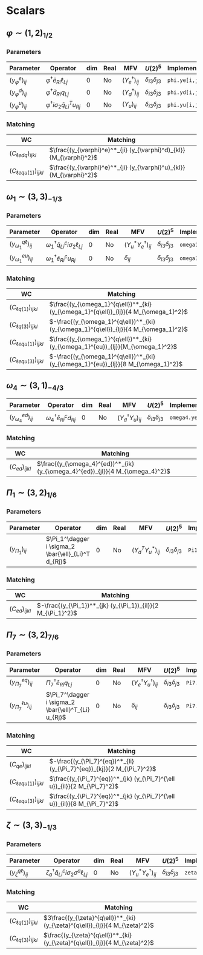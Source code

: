 # Scalars

## $\varphi \sim (1, 2)_{1/2}$

### Parameters

| Parameter | Operator | dim | Real | MFV | $U(2)^5$ | Implementation |
|-----------|----------|-----|-----|-----|----------|----------------|
| $(y_{\varphi}^e)_{ij}$ | $\varphi^\dagger \bar{e}_{Ri} \ell_{Lj}$ | 0 | No | $(Y_e^\dagger)_{ij}$ | $\delta_{i3}\delta_{j3}$ | `phi.ye[i,j]` |
| $(y_{\varphi}^d)_{ij}$ | $\varphi^\dagger \bar{d}_{Ri} q_{Lj}$ | 0 | No | $(Y_d^\dagger)_{ij}$ | $\delta_{i3}\delta_{j3}$ | `phi.yd[i,j]` |
| $(y_{\varphi}^u)_{ij}$ | $\varphi^\dagger i \sigma_2 \bar{q}^T_{Li} u_{Rj}$ | 0 | No | $(Y_u)_{ij}$ | $\delta_{i3}\delta_{j3}$ | `phi.yu[i,j]` |

### Matching

| WC | Matching |
|----|----------|
|$(C_{\ell e d q})_{ijkl}$ | $\frac{(y_{\varphi}^e)^*_{ji} (y_{\varphi}^d)_{kl}}{M_{\varphi}^2}$ |
|$(C_{\ell e q u(1)})_{ijkl}$ | $\frac{(y_{\varphi}^e)^*_{ji} (y_{\varphi}^u)_{kl}}{M_{\varphi}^2}$ |

## $\omega_1 \sim (3, 3)_{-1/3}$

### Parameters

| Parameter | Operator | dim | Real | MFV | $U(2)^5$ | Implementation |
|-----------|----------|-----|-----|-----|----------|----------------|
| $(y_{\omega_1}^{q\ell})_{ij}$ | $\omega_1^\dagger \bar{q}_{Li}^c i \sigma_2 \ell_{Lj}$ | 0 | No | $(Y_u^* Y_e^\dagger)_{ij}$ | $\delta_{i3}\delta_{j3}$ | `omega1.yql[i,j]` |
| $(y_{\omega_1}^{eu})_{ij}$ | $\omega_1^\dagger \bar{e}_{Ri}^c u_{Rj}$ | 0 | No | $\delta_{ij}$ | $\delta_{i3}\delta_{j3}$ | `omega1.yeu[i,j]` |

### Matching

| WC | Matching |
|----|----------|
|$(C_{\ell q(1)})_{ijkl}$ | $\frac{(y_{\omega_1}^{q\ell})^*_{ki} (y_{\omega_1}^{q\ell})_{lj}}{4 M_{\omega_1}^2}$ |
|$(C_{\ell q(3)})_{ijkl}$ | $-\frac{(y_{\omega_1}^{q\ell})^*_{ki} (y_{\omega_1}^{q\ell})_{lj}}{4 M_{\omega_1}^2}$ |
|$(C_{\ell equ(1)})_{ijkl}$ | $\frac{(y_{\omega_1}^{q\ell})^*_{ki} (y_{\omega_1}^{eu})_{lj}}{M_{\omega_1}^2}$ |
|$(C_{\ell equ(3)})_{ijkl}$ | $-\frac{(y_{\omega_1}^{q\ell})^*_{ki} (y_{\omega_1}^{eu})_{lj}}{8 M_{\omega_1}^2}$ |

## $\omega_4 \sim (3, 1)_{-4/3}$

| Parameter | Operator | dim | Real | MFV | $U(2)^5$ | Implementation |
|-----------|----------|-----|-----|-----|----------|----------------|
| $(y_{\omega_4}^{ed})_{ij}$ | $\omega_4^\dagger \bar{e}_{Ri}^c d_{Rj}$ | 0 | No | $(Y_d^\dagger Y_u)_{ij}$ | $\delta_{i3}\delta_{j3}$ | `omega4.yed[i,j]` |

### Matching

| WC | Matching |
|----|----------|
|$(C_{ed})_{ijkl}$ | $\frac{(y_{\omega_4}^{ed})^*_{ik} (y_{\omega_4}^{ed})_{jl}}{4 M_{\omega_4}^2}$ |

## $\Pi_1 \sim (3,2)_{1/6}$

### Parameters

| Parameter | Operator | dim | Real | MFV | $U(2)^5$ | Implementation |
|-----------|----------|-----|-----|-----|----------|----------------|
| $(y_{\Pi_1})_{ij}$ | $\Pi_1^\dagger i \sigma_2 \bar{\ell}_{Li}^T  d_{Rj}$ | 0 | No | $(Y_d^T Y_u^*)_{ij}$ | $\delta_{i3}\delta_{j3}$ | `Pi1.y[i,j]` |

### Matching

| WC | Matching |
|----|----------|
|$(C_{ed})_{ijkl}$ | $-\frac{(y_{\Pi_1})^*_{jk} (y_{\Pi_1})_{il}}{2 M_{\Pi_1}^2}$ |

## $\Pi_7 \sim (3,2)_{7/6}$

### Parameters

| Parameter | Operator | dim | Real | MFV | $U(2)^5$ | Implementation |
|-----------|----------|-----|-----|-----|----------|----------------|
| $(y_{\Pi_7}^{eq})_{ij}$ | $\Pi_7^\dagger  \bar{e}_{Ri}  q_{Lj}$ | 0 | No | $(Y_e^\dagger Y_u^\dagger)_{ij}$ | $\delta_{i3}\delta_{j3}$ | `Pi7.yeq[i,j]` |
| $(y_{\Pi_7}^{\ell u})_{ij}$ | $\Pi_7^\dagger i \sigma_2 \bar{\ell}^T_{Li}  u_{Rj}$ | 0 | No | $\delta_{ij}$ | $\delta_{i3}\delta_{j3}$ | `Pi7.yul[i,j]` |

### Matching

| WC | Matching |
|----|----------|
|$(C_{qe})_{ijkl}$ | $-\frac{(y_{\Pi_7}^{eq})^*_{li} (y_{\Pi_7}^{eq})_{kj}}{2 M_{\Pi_7}^2}$ |
|$(C_{\ell equ(1)})_{ijkl}$ | $\frac{(y_{\Pi_7}^{eq})^*_{jk} (y_{\Pi_7}^{\ell u})_{il}}{2 M_{\Pi_7}^2}$ |
|$(C_{\ell equ(3)})_{ijkl}$ | $\frac{(y_{\Pi_7}^{eq})^*_{jk} (y_{\Pi_7}^{\ell u})_{il}}{8 M_{\Pi_7}^2}$ |

## $\zeta \sim (3,3)_{-1/3}$

### Parameters

| Parameter | Operator | dim | Real | MFV | $U(2)^5$ | Implementation |
|-----------|----------|-----|-----|-----|----------|----------------|
| $(y_{\zeta}^{q\ell})_{ij}$ | $\zeta_a^\dagger \bar{q}_{Li}^c i \sigma_2 \sigma^a \ell_{Lj}$ | 0 | No | $(Y_u^* Y_e^\dagger)_{ij}$ | $\delta_{i3}\delta_{j3}$ | `zeta.yql[i,j]` |


### Matching

| WC | Matching |
|----|----------|
|$(C_{\ell q(1)})_{ijkl}$ | $3\frac{(y_{\zeta}^{q\ell})^*_{ki} (y_{\zeta}^{q\ell})_{lj}}{4 M_{\zeta}^2}$ |
|$(C_{\ell q(3)})_{ijkl}$ | $\frac{(y_{\zeta}^{q\ell})^*_{ki} (y_{\zeta}^{q\ell})_{lj}}{4 M_{\zeta}^2}$ |